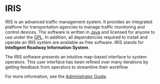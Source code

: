 # IRIS

IRIS is an advanced traffic management system.  It provides an integrated
platform for transportation agencies to manage traffic monitoring and control
devices.  The software is written in [Java](http://www.java.com) and licensed
for anyone to use under the
[GPL](http://www.gnu.org/licenses/old-licenses/gpl-2.0.html).  In addition, all
dependencies required to install and operate an IRIS system are available as
free software.  IRIS stands for **Intelligent Roadway Information System**.

The IRIS software presents an intuitive map-based interface to system operators.
This user interface has been refined over many iterations by getting feedback
from operators to streamline their workflow.

For more information, see the
[Administrator Guide](https://mnit-rtmc.github.io/iris/admin_guide.html).
